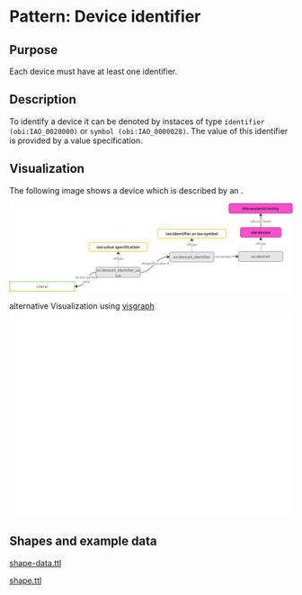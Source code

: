 # Pattern: Device identifier
## Purpose
Each device must have at least one identifier.

## Description
To identify a device it can be denoted by instaces of type `identifier (obi:IAO_0020000)` 
or `symbol (obi:IAO_0000028)`. The value of this identifier is provided by a value specification.

## Visualization
The following image shows a device which is described by an . 

<img src="pattern.png" alt="pattern6 image" width="750"/>

alternative Visualization using [visgraph](https://thhanke.github.io/visgraph/?rdfUrl=https://raw.githubusercontent.com/materialdigital/core-ontology/main/patterns/device%20identfier/shape-data.ttl)
<img src="https://raw.githubusercontent.com/materialdigital/core-ontology/main/patterns/device%20identifier/device_identifier.svg">
   
## Shapes and example data
[shape-data.ttl](shape-data.ttl)

[shape.ttl](shape.ttl)

